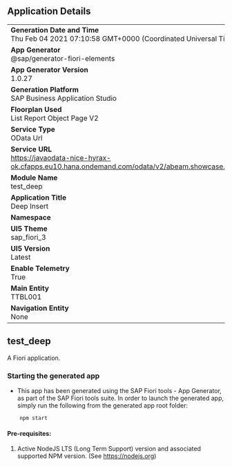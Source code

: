 ## Application Details
|               |
| ------------- |
|**Generation Date and Time**<br>Thu Feb 04 2021 07:10:58 GMT+0000 (Coordinated Universal Time)|
|**App Generator**<br>@sap/generator-fiori-elements|
|**App Generator Version**<br>1.0.27|
|**Generation Platform**<br>SAP Business Application Studio|
|**Floorplan Used**<br>List Report Object Page V2|
|**Service Type**<br>OData Url|
|**Service URL**<br>https://javaodata-nice-hyrax-ok.cfapps.eu10.hana.ondemand.com/odata/v2/abeam.showcase.service.TESTORDER_SRV/
|**Module Name**<br>test_deep|
|**Application Title**<br>Deep Insert|
|**Namespace**<br>|
|**UI5 Theme**<br>sap_fiori_3|
|**UI5 Version**<br>Latest|
|**Enable Telemetry**<br>True|
|**Main Entity**<br>TTBL001|
|**Navigation Entity**<br>None|

## test_deep

A Fiori application.

### Starting the generated app

-   This app has been generated using the SAP Fiori tools - App Generator, as part of the SAP Fiori tools suite.  In order to launch the generated app, simply run the following from the generated app root folder:

```
    npm start
```


#### Pre-requisites:

1. Active NodeJS LTS (Long Term Support) version and associated supported NPM version.  (See https://nodejs.org)


